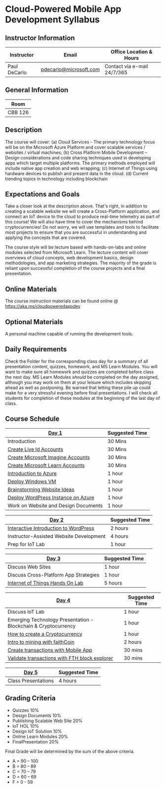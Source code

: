 # Cloud-Powered Mobile App Development Syllabus

## Instructor Information 
| Instructor    | Email                   | Office Location & Hours   |
| ------------- | ----------------------- | ------------------------- |
| Paul DeCarlo  | pdecarlo@microsoft.com  | Contact via e-mail 24/7/365 
 
## General Information   

| Room    |
| ------- |
| CBB 126 |   

## Description   

The course will cover: (a) Cloud Services - The primary technology focus will be on the Microsoft Azure Platform and cover scalable services / websites / virtual machines; (b) Cross Platform Mobile Development – Design considerations and code sharing techniques used in developing apps which target multiple platforms.  The primary methods employed will include native app creation and web wrapping; (c) Internet of Things using hardware devices to publish and present data in the cloud. (d) Current trending topics in technology including blockchain

## Expectations and Goals   

Take a closer look at the description above.  That's right, in addition to creating a scalable website we will create a Cross-Platform application, and connect an IoT device to the cloud to produce real-time telemetry as part of this course!  We will also have time to cover the mechanisms behind cryptocurrencies!  Do not worry, we will use templates and tools to facilitate most projects to ensure that you are successful in understanding and applying the concepts that are covered.

The course style will be lecture based with hands-on-labs and online modules selected from Microsoft Learn.  The lecture content will cover overviews of cloud concepts, web development basics, design methodologies, and app marketing strategies.  The majority of the grade is reliant upon successful completion of the course projects and a final presentation.  
 
## Online Materials
The course instruction materials can be found online @ https://aka.ms/cloudpoweredappdev

## Optional Materials
A personal machine capable of running the development tools. 

## Daily Requirements

Check the Folder for the corresponding class day for a summary of all presentation content, quizzes, homework, and MS Learn
Modules.  You will want to make sure all homework and quizzes are completed before class the next day.  MS Learn Modules *should* be completed on the day assigned, although you may work on them at your leisure which includes skipping ahead as well as postponing.  Be warned that letting these pile up could make for a very stressful evening before final presentations.  I will check all students for completion of these modules at the beginning of the last day of class. 

## Course Schedule    
    
| [Day 1](/Day1)                                                                                              |  Suggested Time |
| ----------------------------------------------------------------------------------------------------------- | --------------- |
| Introduction                                                                                                |   30 Mins       |   
| [Create Live Id Accounts](https://outlook.live.com/owa/)                                                    |   30 Mins       |
| [Create Microsoft Imagine Accounts](https://imagine.microsoft.com/en-us/?WT.mc_id=cloudpoweredsyllabus-github-pdecarlo)                                    |   30 Mins       |
| [Create Microsoft Learn Accounts](https://docs.microsoft.com/en-us/learn/?WT.mc_id=cloudpoweredsyllabus-github-pdecarlo)                                  |   30 Mins       |
| [Introduction to Azure](https://docs.microsoft.com/en-us/learn/paths/azure-fundamentals/?WT.mc_id=cloudpoweredsyllabus-github-pdecarlo)                   |   1 hour        |
| [Deploy Windows VM](https://docs.microsoft.com/en-us/learn/modules/create-windows-virtual-machine-in-azure/?WT.mc_id=cloudpoweredsyllabus-github-pdecarlo)|   1 hour        |
| [Brainstorming Website Ideas](/Day1/Homework/DesignDocument.md)                                             |   1 hour        |
| [Deploy WordPress Instance on Azure](https://azuremarketplace.microsoft.com/en-us/marketplace/apps/WordPress.WordPress/?WT.mc_id=cloudpoweredsyllabus-github-pdecarlo) |   1 hour |
| Work on Website and Design Documents                                                                        |    1 hour       |
    
    
| [Day 2](/Day2)                                                                                              |  Suggested Time |
| ----------------------------------------------------------------------------------------------------------- | --------------- |
| [Interactive Introduction to WordPress](/Day2/Content)                                                      |   2 hours       |   
| Instructor-Assisted Website Development                                                                     |   4 hours       |
| Prep for IoT Lab                                                                                            |   1 hour        |

| [Day 3](/Day3)                                                                                              |  Suggested Time |
| ----------------------------------------------------------------------------------------------------------- | --------------- |
| Discuss Web Sites                                                                                           |   1 hour        |   
| Discuss Cross-Platform App Strategies                                                                       |   1 hour        |
| [Internet of Things Hands On Lab](https://github.com/Azure/CloudIoTHack/tree/iot-workbench)                 |   5 hours       |


| [Day 4](/Day4)                                                                                              |  Suggested Time |
| ----------------------------------------------------------------------------------------------------------- | --------------- |
| Discuss IoT Lab                                                                                             |   1 hour        |   
| Emerging Technology Presentation - Blockchain & Cryptocurrency                                              |   1 hour        |
| [How to create a Cryptocurrency](https://www.hackster.io/pjdecarlo/how-to-make-a-cryptocurrency-using-litecoin-v0-15-source-fb5e82) |   1 hour       |
| [Intro to mining with faithCoin](http://faithco.in/get-started/)                                            |   2 hours       |
| [Create transactions with Mobile App](https://play.google.com/store/apps/details?id=com.faithcoin.wallet)   |   30 mins       |
| [Validate transactions with FTH block explorer](http://blockchain.faithco.in/insight/)                      |   30 mins       |

| [Day 5](/Day5)                                                                                              |  Suggested Time |
| ----------------------------------------------------------------------------------------------------------- | --------------- |
| Class Presentations                                                                                         |   4 hours       |   

## Grading Criteria     
* Quizzes 10%    
* Design Documents 10%    
* Publishing Scalable Web Site 20%    
* IoT HOL 10% 
* Design IoT Solution 10% 
* Online Learn Modules 20%    
* FinalPresentation 20%    
  
Final Grade will be determined by the sum of the above criteria.     
    
* A = 90 – 100    
* B = 80 – 89    
* C = 70 – 79    
* D = 60 – 69    
* F =  0 - 59
